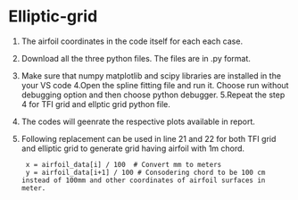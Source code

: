# Elliptic-grid


1. The airfoil coordinates in the code itself for each each case.
2. Download all the three python files. The files are in .py format.
3. Make sure that numpy matplotlib and scipy libraries are installed in the your VS code
4.Open the spline fitting file and run it. Choose run without debugging option and then choose python debugger.
5.Repeat the step 4 for TFI grid and ellptic grid python file.
6. The codes will geenrate the respective plots available in report.
7. Following replacement can be used in line 21 and 22 for both TFI grid and  elliptic grid to generate grid having airfoil with 1m chord.
      
        x = airfoil_data[i] / 100  # Convert mm to meters
        y = airfoil_data[i+1] / 100 # Consodering chord to be 100 cm instead of 100mm and other coordinates of airfoil surfaces in meter.

